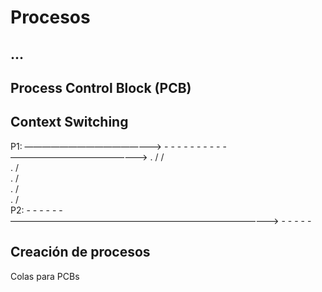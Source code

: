 # Procesos

## ...

## Process Control Block (PCB)

## Context Switching

P1: ————————————————> - - - - - - - - - - ————————————————>
.                   /                     /\
.                  /                       \
.                 /                         \
.                /                           \
.               \/                            \
P2: - - - - - - ———————————————————————————————> - - - - -

## Creación de procesos

Colas para PCBs


